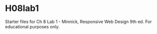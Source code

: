# H08lab1
Starter files for Ch 8 Lab 1 - Minnick, Responsive Web Design 9th ed. For educational purposes only. 

